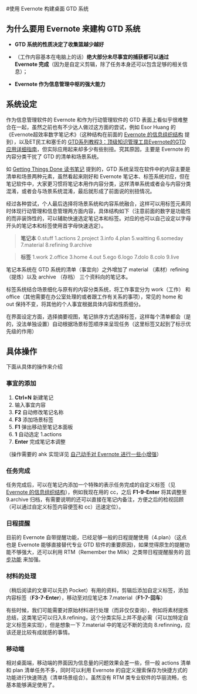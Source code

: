 #使用 Evernote 构建桌面 GTD 系统

## **为什么要用 Evernote 来建构 GTD 系统**

- **GTD 系统的性质决定了收集篮越少越好**


- （工作内容基本在电脑上的话）**绝大部分未尽事宜的捕获都可以通过 Evernote 完成**（因为是自定义剪辑，除了任务本身还可以包含足够的相关信息）；


-  **Evernote 作为信息管理中枢的强大能力**

## **系统设定**

作为信息管理软件的 Evernote 和作为行动管理软件的 GTD 表面上看似乎很难整合在一起，虽然之前也有不少达人做过这方面的尝试，例如  Esor Huang  的《Evernote超效率数字笔记术》（这种结构在前面的 [Evernote 的信息组织结构](http://cloudlet.info/t/279) 提到），以及ET民工和塞壬的 [GTD系列教程3：顶级知识管理工具Evernote的GTD应用详细指南](http://xbeta.info/gtd-evernote.htm)，但实际应用起来却多少有些别扭。究其原因，主要是 Evernote 的内容分类干扰了 GTD 的清单和场景系统。

如 [Getting Things Done 读书笔记](http://cloudlet.info/t/282) 提到的，GTD 系统呈现在软件中的内容主要是清单和场景两种元素，虽然看起来刚好和 Evernote 笔记本、标签系统对应，但在笔记软件中，大家更习惯将笔记本用作内容分类，这样清单系统或者会与内容分类混淆，或者会与场景系统混淆，最后就形成了前面说的别扭情况。

经过各种尝试，个人最后选择将场景系统和内容系统融合，这样可以用标签元素同时体现行动管理和信息管理两方面内容，具体结构如下（注意前面的数字是功能性的而非装饰性的，可以辅助快速选定笔记本和标签。对应的也可以自己设定以字母开头的笔记本和标签使用首字母快速选定）。



>  **笔记本**  0.stuff  1.actions  2.project  3.info  4.plan  5.waitting  6.someday  7.material  8.refining  9.archive


> **标签**  1.work  2.office  3.home  4.out  5.ego  6.logo  7.dolo  8.colo  9.live

笔记本系统在 GTD 系统的清单（事宜向）之外增加了 material （素材）refining （提炼）以及 archive （存档） 三个资料向的笔记本。

标签系统结合场景细化与原有的内容分类系统，将工作事宜分为 work（工作） 和 office（其他需要在办公室处理的或者跟工作有关系的事项），常见的 home 和 out 保持不变，将其他的个人事宜根据具体内容和性质细分。

在界面设定方面，选择摘要视图，笔记排序方式选择标签，这样每个清单都会（是的，没法单独设置）自动根据场景标签顺序来呈现任务（这里标签又起到了标示优先级的作用）

## 具体操作

下面从具体的操作来介绍

### **事宜的添加**

1. **Ctrl+N** 新建笔记
2. 输入事宜内容
3. **F2** 自动修改笔记名称
4. **F3** 添加场景标签
5. **F1** 弹出移动至笔记本面板
6. **1** 自动选定 1.actions
7. **Enter** 完成笔记本调整

（操作需要的 ahk 实现详见 [自己动手对 Evernote 进行一些小增强](http://cloudlet.info/t/280)）

### **任务完成**

任务完成后，可以在笔记内添加一个特殊的表示任务完成的自定义标签（见 [Evernote 的信息组织结构](http://cloudlet.info/t/279)），例如我现在用的 cc，之后 **F1-9-Enter** 将其调整至 9.archive 归档，有需要说明的还可以直接在笔记内备注，方便之后的检视回顾（可以通过自定义标签内容便签和 cc）迅速定位）。

### **日程提醒**

目前的 Evernote 自带提醒功能，已经足够一般的日程提醒使用（4.plan）（这点也是 Evernote 能够直接替代专业 GTD 软件的重要原因)，如果觉得原生的提醒功能不够强大，还可以利用 RTM（Remember the Mlik）之类带日程提醒服务的 [同步功能](https://www.rememberthemilk.com/services/evernote/) 来加强。

### **材料的处理**

（稍后阅读的文章可以先扔 Pocket）有用的资料，剪辑后添加自定义标签，添加内容标签（**F3-7-Enter**），移动至对应笔记本 7.material（**F1-7-回车**）

有些时候，我们可能需要对原始材料进行处理（而非仅仅查询），例如将素材提炼总结，这类笔记可以归入8.refining，这个分类实际上并不是必需（可以加特定自定义标签来实现），但是想象一下 7.material 中的笔记不断的流向 8.refinning，应该还是比较有成就感的事情。

### **移动端**

相对桌面端，移动端的界面因为信息量的问题效果会差一些，但一般 actions 清单和 plan 清单任务不多，同时可以利用 Evernote 的自定义搜索保存为快捷方式的功能进行快速筛选（清单场景组合）。虽然没有 RTM 类专业软件的华丽流畅，也基本能够满足使用了。




